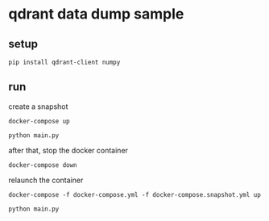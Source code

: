 # qdrant data dump sample

## setup

```shell
pip install qdrant-client numpy
```

## run

create a snapshot

```shell
docker-compose up
```

```shell
python main.py
```

after that, stop the docker container

```shell
docker-compose down
```

relaunch the container

```shell
docker-compose -f docker-compose.yml -f docker-compose.snapshot.yml up
```

```shell
python main.py
```
